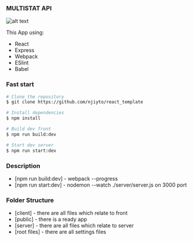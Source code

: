 ### MULTISTAT API

![alt text](https://raw.githubusercontent.com/njiyto/multistat_api/master/ui.png "UI")

This App using:
* React
* Express
* Webpack
* ESlint
* Babel

### Fast start
```sh
# Clone the repository
$ git clone https://github.com/njiyto/react_template

# Install dependencies
$ npm install

# Build dev front
$ npm run build:dev

# Start dev server
$ npm run start:dev
```

### Description
* [npm run build:dev] - webpack --progress
* [npm run start:dev] -  nodemon --watch ./server/server.js on 3000 port

### Folder Structure
* [client] - there are all files which relate to front
* [public] - there is a ready app
* [server] - there are all files which relate to server
* [root files] - there are all settings files